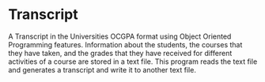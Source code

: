 # Transcript
A Transcript in the Universities OCGPA format using Object Oriented Programming features.
Information about the students, the courses that they have taken, and the grades that they have received for different activities of a course are stored in a text file. 
This program reads the text file and generates a transcript and write it to another text file.
